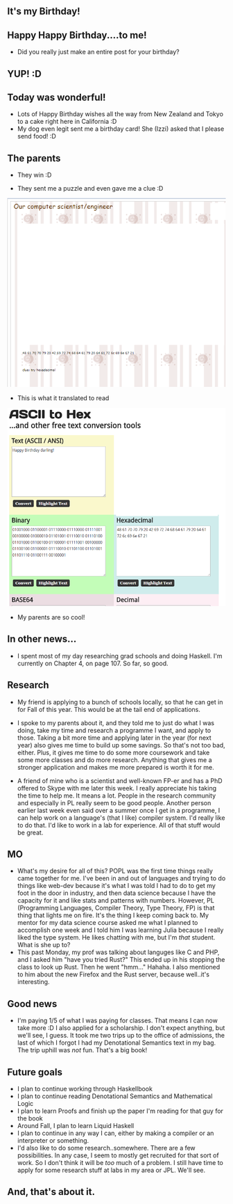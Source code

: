 ## It's my Birthday! 

## Happy Happy Birthday....to me!
- Did you really just make an entire post for your birthday? 

## YUP! :D

## Today was wonderful!

- Lots of Happy Birthday wishes all the way from New Zealand and Tokyo to a cake right here in California :D
- My dog even legit sent me a birthday card! She (Izzi) asked that I please send food! :D

## The parents
- They win :D 

- They sent me a puzzle and even gave me a clue :D

<img src="/images/birthday18/b8.png" width="700">

- This is what it translated to read

<img src="/images/birthday18/b7.png" width="900">

- My parents are so cool! 

## In other news...

- I spent most of my day researching grad schools and doing Haskell. 
  I'm currently on Chapter 4, on page 107. So far, so good. 

## Research
- My friend is applying to a bunch of schools locally, so that he can get in
  for Fall of this year. This would be at the tail end of applications. 
  
- I spoke to my parents about it, and they told me to just do what I was doing,
  take my time and research a programme I want, and apply to those. Taking 
  a bit more time and applying later in the year (for next year) also gives me
  time to build up some savings. So that's not too bad, either. Plus, it gives me
  time to do some more coursework and take some more classes and do more 
  research. Anything that gives me a stronger application and makes me more prepared
  is worth it for me.
  
- A friend of mine who is a scientist and well-known FP-er and has a PhD offered 
  to Skype with me later this week. I really appreciate his taking the time to help 
  me. It means a lot. People in the research community and especially in PL really
  seem to be good people. Another person earlier last week even said over a summer 
  once I get in a programme, I can help work on a language's (that I like) compiler system.
  I'd really like to do that. I'd like to work in a lab for experience. All of that stuff
  would be great. 

## MO
- What's my desire for all of this? POPL was the first time things really came together for me. 
  I've been in and out of languages and trying to do things like web-dev because it's what I was 
  told I had to do to get my foot in the door in industry, and then data science because I have 
  the capacity for it and like stats and patterns with numbers. However, PL (Programming Languages,
  Compiler Theory, Type Theory, FP) is that thing that lights me on fire. It's the thing I keep
  coming back to. My mentor for my data science course asked me what I planned to accomplish one
  week and I told him I was learning Julia because I really liked the type system. He likes chatting
  with me, but I'm *that* student. What is she up to? 
- This past Monday, my prof was talking about languges like C and PHP, and I asked him "have you tried
  Rust?" This ended up in his stopping the class to look up Rust. Then he went "hmm..." Hahaha. I also
  mentioned to him about the new Firefox and the Rust server, because well..it's interesting. 
  
## Good news
- I'm paying 1/5 of what I was paying for classes. That means I can now take more :D I also applied 
  for a scholarship. I don't expect anything, but we'll see, I guess. It took me two trips up to 
  the office of admissions, the last of which I forgot I had my Denotational Semantics text in my bag.
  The trip uphill was *not* fun. That's a big book!
  
## Future goals
- I plan to continue working through Haskellbook
- I plan to continue reading Denotational Semantics and Mathematical Logic
- I plan to learn Proofs and finish up the paper I'm reading for that guy for the book
- Around Fall, I plan to learn Liquid Haskell
- I plan to continue in any way I can, either by making a compiler or an interpreter or something. 
- I'd also like to do some research..somewhere. There are a few possibilities. In any case, I seem
  to mostly get recruited for that sort of work. So I don't think it will be *too* much of a problem. 
  I still have time to apply for some research stuff at labs in my area or JPL. We'll see.
  
## And, that's about it.

